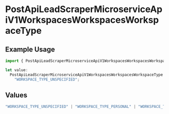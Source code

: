 # PostApiLeadScraperMicroserviceApiV1WorkspacesWorkspacesWorkspaceType

## Example Usage

```typescript
import { PostApiLeadScraperMicroserviceApiV1WorkspacesWorkspacesWorkspaceType } from "oppulence-backend-sdk/models/operations";

let value:
  PostApiLeadScraperMicroserviceApiV1WorkspacesWorkspacesWorkspaceType =
    "WORKSPACE_TYPE_UNSPECIFIED";
```

## Values

```typescript
"WORKSPACE_TYPE_UNSPECIFIED" | "WORKSPACE_TYPE_PERSONAL" | "WORKSPACE_TYPE_TEAM" | "WORKSPACE_TYPE_ENTERPRISE"
```